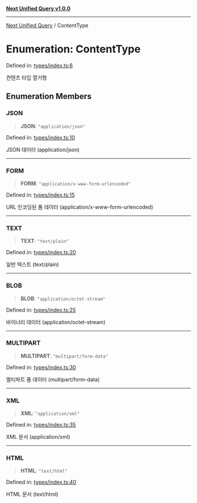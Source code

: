 [**Next Unified Query v1.0.0**](../README.md)

***

[Next Unified Query](../globals.md) / ContentType

# Enumeration: ContentType

Defined in: [types/index.ts:6](https://github.com/newExpand/next-unified-query/blob/main/packages/core/src/types/index.ts#L6)

컨텐츠 타입 열거형

## Enumeration Members

### JSON

> **JSON**: `"application/json"`

Defined in: [types/index.ts:10](https://github.com/newExpand/next-unified-query/blob/main/packages/core/src/types/index.ts#L10)

JSON 데이터 (application/json)

***

### FORM

> **FORM**: `"application/x-www-form-urlencoded"`

Defined in: [types/index.ts:15](https://github.com/newExpand/next-unified-query/blob/main/packages/core/src/types/index.ts#L15)

URL 인코딩된 폼 데이터 (application/x-www-form-urlencoded)

***

### TEXT

> **TEXT**: `"text/plain"`

Defined in: [types/index.ts:20](https://github.com/newExpand/next-unified-query/blob/main/packages/core/src/types/index.ts#L20)

일반 텍스트 (text/plain)

***

### BLOB

> **BLOB**: `"application/octet-stream"`

Defined in: [types/index.ts:25](https://github.com/newExpand/next-unified-query/blob/main/packages/core/src/types/index.ts#L25)

바이너리 데이터 (application/octet-stream)

***

### MULTIPART

> **MULTIPART**: `"multipart/form-data"`

Defined in: [types/index.ts:30](https://github.com/newExpand/next-unified-query/blob/main/packages/core/src/types/index.ts#L30)

멀티파트 폼 데이터 (multipart/form-data)

***

### XML

> **XML**: `"application/xml"`

Defined in: [types/index.ts:35](https://github.com/newExpand/next-unified-query/blob/main/packages/core/src/types/index.ts#L35)

XML 문서 (application/xml)

***

### HTML

> **HTML**: `"text/html"`

Defined in: [types/index.ts:40](https://github.com/newExpand/next-unified-query/blob/main/packages/core/src/types/index.ts#L40)

HTML 문서 (text/html)
